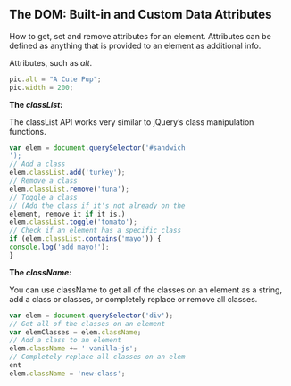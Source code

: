 ## The DOM: Built-in and Custom Data Attributes

How to get, set and remove attributes for an element.
Attributes can be defined as anything that is provided to an element as additional info.

Attributes, such as *alt*.

```javascript
pic.alt = "A Cute Pup";
pic.width = 200;

```

**The *classList:***

The classList API works very similar to jQuery’s class
manipulation functions.

```javascript
var elem = document.querySelector('#sandwich
');
// Add a class
elem.classList.add('turkey');
// Remove a class
elem.classList.remove('tuna');
// Toggle a class
// (Add the class if it's not already on the
element, remove it if it is.)
elem.classList.toggle('tomato');
// Check if an element has a specific class
if (elem.classList.contains('mayo')) {
console.log('add mayo!');
}
```

**The *className:***

You can use className to get all of the classes on an element
as a string, add a class or classes, or completely replace or
remove all classes.

```javascript
var elem = document.querySelector('div');
// Get all of the classes on an element
var elemClasses = elem.className;
// Add a class to an element
elem.className += ' vanilla-js';
// Completely replace all classes on an elem
ent
elem.className = 'new-class';
```
